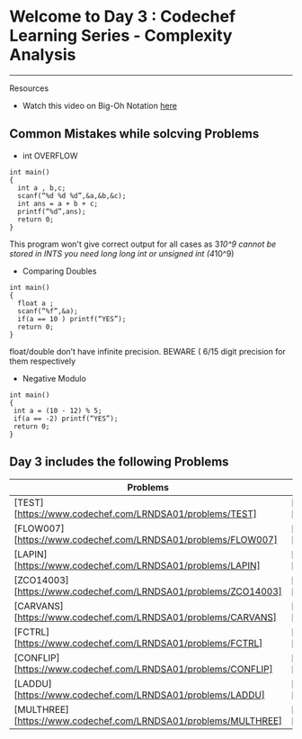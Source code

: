 # Welcome to Day 3 : Codechef Learning Series - Complexity Analysis
-------------------------------------------------------------------

Resources 
* Watch this video on Big-Oh Notation [here](https://www.interviewbit.com/courses/programming/topics/time-complexity/)

Common Mistakes while solcving Problems
---------------------------------------

* int OVERFLOW
```
int main()
{
  int a , b,c;
  scanf(“%d %d %d”,&a,&b,&c);
  int ans = a + b + c;
  printf(“%d”,ans);
  return 0;
}
```
This program won't give correct output for all cases as 3*10^9 cannot be stored in INTS you need long long int or unsigned int (4*10^9)

* Comparing Doubles
```
int main()
{
  float a ;
  scanf(“%f”,&a);
  if(a == 10 ) printf(“YES”);
  return 0;
}
```
float/double don’t have infinite precision. BEWARE ( 6/15 digit precision for them respectively

* Negative Modulo
```
int main()
{
 int a = (10 - 12) % 5;
 if(a == -2) printf(“YES”);
 return 0;
}
```

## Day 3 includes the following Problems

|   Problems                                                            |   Solutions                                                |
| -------------                                                         | -------------                                              |
|[TEST][https://www.codechef.com/LRNDSA01/problems/TEST]                |[sol][https://www.codechef.com/viewsolution/30955976]       |
|[FLOW007][https://www.codechef.com/LRNDSA01/problems/FLOW007]          |[sol][https://www.codechef.com/viewsolution/30956169]       |
|[LAPIN][https://www.codechef.com/LRNDSA01/problems/LAPIN]              |[sol][https://www.codechef.com/viewsolution/30961518]       |
|[ZCO14003][https://www.codechef.com/LRNDSA01/problems/ZCO14003]        |[sol][https://www.codechef.com/viewsolution/30962221]       |
|[CARVANS][https://www.codechef.com/LRNDSA01/problems/CARVANS]          |[sol][https://www.codechef.com/viewsolution/30962832]       |
|[FCTRL][https://www.codechef.com/LRNDSA01/problems/FCTRL]              |[sol][https://www.codechef.com/viewsolution/30976558]       |
|[CONFLIP][https://www.codechef.com/LRNDSA01/problems/CONFLIP]          |[sol][https://www.codechef.com/viewsolution/30977388]       |
|[LADDU][https://www.codechef.com/LRNDSA01/problems/LADDU]              |[sol][https://www.codechef.com/viewsolution/30980312]       |
|[MULTHREE][https://www.codechef.com/LRNDSA01/problems/MULTHREE]        |[sol][https://www.codechef.com/viewsolution/31001718]       |


